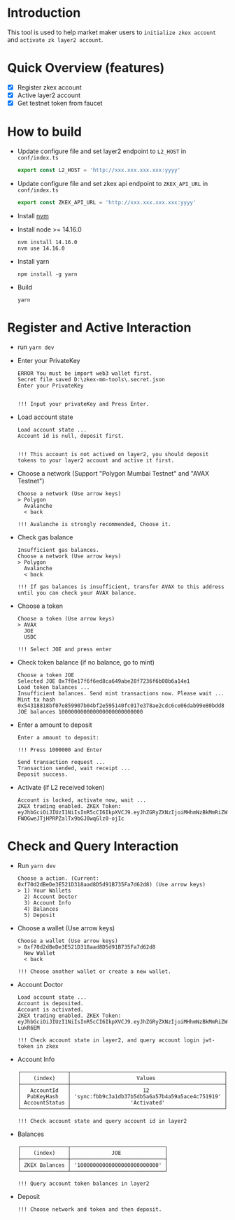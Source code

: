 # Introduction

This tool is used to help market maker users to `initialize zkex account` and `activate zk layer2 account`.

# Quick Overview (features)

- [x] Register zkex account
- [x] Active layer2 account
- [x] Get testnet token from faucet

# How to build
  * Update configure file and set layer2 endpoint to `L2_HOST` in `conf/index.ts`
    ```javascript
    export const L2_HOST = 'http://xxx.xxx.xxx.xxx:yyyy'
    ```
  * Update configure file and set zkex api endpoint to `ZKEX_API_URL` in `conf/index.ts`
    ```javascript
    export const ZKEX_API_URL = 'http://xxx.xxx.xxx.xxx:yyyy'
    ```
    
  * Install [nvm](https://github.com/nvm-sh/nvm)
  * Install node >= 14.16.0
    ```shell
    nvm install 14.16.0
    nvm use 14.16.0
    ```
  * Install yarn
    ```shell
    npm install -g yarn
    ```
  * Build
    ```shell
    yarn 
    ```

# Register and Active Interaction
  * run `yarn dev`

  
  * Enter your PrivateKey 
    ```shell
    ERROR You must be import web3 wallet first.
    Secret file saved D:\zkex-mm-tools\.secret.json
    Enter your PrivateKey
  
  
    !!! Input your privateKey and Press Enter.
    ```

  * Load account state
    ```shell
    Load account state ...
    Account id is null, deposit first.


    !!! This account is not actived on layer2, you should deposit tokens to your layer2 account and active it first.
    ```
   
  * Choose a network (Support "Polygon Mumbai Testnet" and "AVAX Testnet")
    ```shell
    Choose a network (Use arrow keys)
    > Polygon
      Avalanche
      < back

    !!! Avalanche is strongly recommended, Choose it. 
    ```
  
  * Check gas balance 
    ```shell
    Insufficient gas balances.
    Choose a network (Use arrow keys)
    > Polygon
      Avalanche
      < back

    !!! If gas balances is insufficient, transfer AVAX to this address until you can check your AVAX balance.
    ```
  
  * Choose a token
    ```shell
    Choose a token (Use arrow keys)
    > AVAX
      JOE
      USDC

    !!! Select JOE and press enter
    ```
  
  * Check token balance (if no balance, go to mint)
    ```shell
    Choose a token JOE
    Selected JOE 0x7f8e17f6f6ed8ca649abe28f7236f6b08b6a14e1
    Load token balances ...
    Insufficient balances. Send mint transactions now. Please wait ...
    Mint tx hash 0x54318818bf07e859907b04bf2e595140fc017e378ae2cdc6ce06dab99e80bdd8
    JOE balances 100000000000000000000000000
    ```
  
  * Enter a amount to deposit
    ```shell
    Enter a amount to deposit:

    !!! Press 1000000 and Enter

    Send transaction request ...
    Transaction sended, wait receipt ...
    Deposit success.
    ```
  
  * Activate (if L2 received token)
    ```shell
    Account is locked, activate now, wait ...
    ZKEX trading enabled. ZKEX Token: eyJhbGciOiJIUzI1NiIsInR5cCI6IkpXVCJ9.eyJhZGRyZXNzIjoiMHhmNzBkMmRiZWRlM2U1MjFkMzE4YWFkOGQ1ZDkxYjczNWZhN2Q2MmQ4IiwiZXhwaXJlZEF0IjoxNjU5NjY4ODQzLCJpZCI6MzIsInB1YmtleSI6IjQ2NmNiMWEzNzFiYTE3YjZlYjJjNTUzYzdjYTZhMjBhMTgxNTk2ZjViODM1MDZiNWI5ZmQ3ODE4Y2IwYWY2OTMifQ.IfBkR0jI-FWOGweJTjHPRPZalTx9bGJ0wqGlz0-ojIc
    ```

# Check and Query Interaction
  
  * Run `yarn dev`
    ```shell
    Choose a action. (Current: 0xf70d2dBeDe3E521D318aad8D5d91B735Fa7d62d8) (Use arrow keys)
    > 1) Your Wallets
      2) Account Doctor
      3) Account Info
      4) Balances
      5) Deposit
    ```
  
  * Choose a wallet (Use arrow keys)
    ```shell
    Choose a wallet (Use arrow keys)
    > 0xf70d2dBeDe3E521D318aad8D5d91B735Fa7d62d8
      New Wallet
      < back

    !!! Choose another wallet or create a new wallet.
    ```
  
  * Account Doctor
    ```shell
    Load account state ...
    Account is deposited.
    Account is activated.
    ZKEX trading enabled. ZKEX Token: eyJhbGciOiJIUzI1NiIsInR5cCI6IkpXVCJ9.eyJhZGRyZXNzIjoiMHhmNzBkMmRiZWRlM2U1MjFkMzE4YWFkOGQ1ZDkxYjczNWZhN2Q2MmQ4IiwiZXhwaXJlZEF0IjoxNjU5NjY5NzMxLCJpZCI6MzIsInB1YmtleSI6IjQ2NmNiMWEzNzFiYTE3YjZlYjJjNTUzYzdjYTZhMjBhMTgxNTk2ZjViODM1MDZiNWI5ZmQ3ODE4Y2IwYWY2OTMifQ.kNO4hx4dqhtVLpQIjwRDp6Jk3GNU3eW228r-LukR6EM

    !!! Check account state in layer2, and query account login jwt-token in zkex
    ```
  
  * Account Info
    ```shell
    ┌───────────────┬─────────────────────────────────────────────────┐
    │    (index)    │                     Values                      │
    ├───────────────┼─────────────────────────────────────────────────┤
    │   AccountId   │                       12                        │
    │  PubKeyHash   │ 'sync:fbb9c3a1db37b5db5a6a57b4a59a5ace4c751919' │
    │ AccountStatus │                   'Activated'                   │
    └───────────────┴─────────────────────────────────────────────────┘

    !!! Check account state and query account id in layer2
    ```
  
  * Balances
    ```shell
    ┌───────────────┬──────────────────────────────┐
    │    (index)    │             JOE              │
    ├───────────────┼──────────────────────────────┤
    │ ZKEX Balances │ '10000000000000000000000000' │
    └───────────────┴──────────────────────────────┘

    !!! Query account token balances in layer2
    ```
  
  * Deposit
    ```shell
    !!! Choose network and token and then deposit.
    ```

